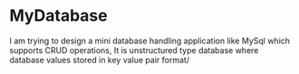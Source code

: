 # MyDatabase
I am trying to design a mini database handling application like MySql which supports CRUD operations, It is unstructured type database where database values stored in key value pair format/
